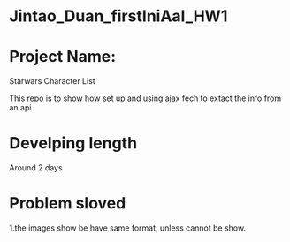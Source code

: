 # Jintao_Duan_firstIniAal_HW1

# Project Name:
Starwars Character List

 This repo is to show how set up and using ajax fech to extact the info from an api.

# Develping length 
Around 2 days

# Problem sloved
 1.the images show be have same format, unless cannot be show.


